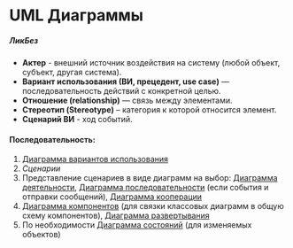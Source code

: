 # UML Диаграммы

##### **ЛикБез**
- **Актер** - внешний источник воздействия на систему (любой объект, субъект, другая система).
- **Вариант использования (ВИ, прецедент, use case)** — последовательность действий с конкретной целью.
- **Отношение (relationship)** — связь между элементами.
- **Стереотип (Stereotype)** –  категория к которой относится элемент.
- **Сценарий ВИ** - ход событий.

#### Последовательность:
1. [Диаграмма вариантов использования](2.%20Theory/Проектирование/Типы%20диаграмм/Диаграмма%20вариантов%20использования.md)
2. *Сценарии*
3. Представление сценариев в виде диаграмм на выбор: [Диаграмма деятельности](2.%20Theory/Проектирование/Типы%20диаграмм/Диаграмма%20деятельности.md), [Диаграмма последовательности](2.%20Theory/Проектирование/Типы%20диаграмм/Диаграмма%20последовательности.md) (если события и отправки сообщений), [Диаграмма кооперации](2.%20Theory/Проектирование/Типы%20диаграмм/Диаграмма%20кооперации.md)
4. [Диаграмма компонентов](2.%20Theory/Проектирование/Типы%20диаграмм/Диаграмма%20компонентов.md) (для связки классовых диаграмм в общую схему компонентов), [Диаграмма развертывания](2.%20Theory/Проектирование/Типы%20диаграмм/Диаграмма%20развертывания.md)
5. По необходимости [Диаграмма состояний](2.%20Theory/Проектирование/Типы%20диаграмм/Диаграмма%20состояний.md) (для изменяемых объектов)

